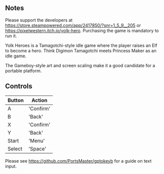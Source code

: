 ## Notes

Please support the developers at https://store.steampowered.com/app/2417850/?snr=1_5_9__205 or https://pixelwestern.itch.io/yolk-hero. Purchasing the game is mandatory to run it.

Yolk Heroes is a Tamagotchi-style idle game where the player raises an Elf to become a hero. Think Digimon Tamagotchi meets Princess Maker as an idle game.

The Gameboy-style art and screen scaling make it a good candidate for a portable platform.

## Controls

| Button | Action |
|--|--| 
|A|'Confirm'|
|B|'Back'|
|X|'Confirm'|
|Y|'Back'|
|Start|'Menu'|
|Select|'Space'|

Please see https://github.com/PortsMaster/gptokeyb for a guide on text input.